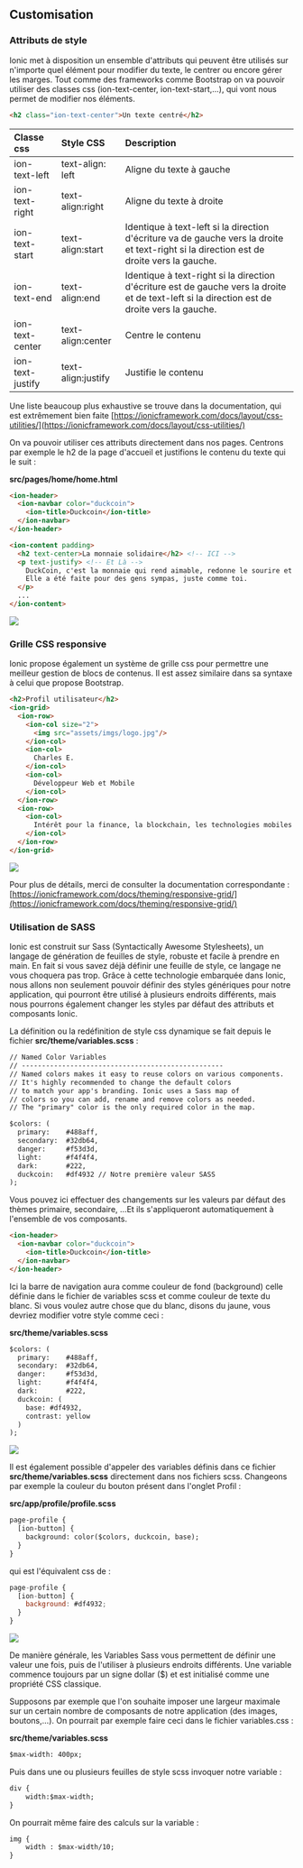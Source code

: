 ## Customisation

### Attributs de style

Ionic met à disposition un ensemble d'attributs qui peuvent être utilisés sur n'importe quel élément pour modifier du texte, le centrer ou encore gérer les marges. Tout comme des frameworks comme Bootstrap on va pouvoir utiliser des classes css \(ion-text-center, ion-text-start,...\), qui vont nous permet de modifier nos éléments.

```html
<h2 class="ion-text-center">Un texte centré</h2>
```

| Classe css | Style CSS | Description |
| :--- | :--- | :--- |
| ion-text-left | text-align: left | Aligne du texte à gauche |
| ion-text-right | text-align:right | Aligne du texte à droite |
| ion-text-start | text-align:start | Identique à text-left si la direction d'écriture va de gauche vers la droite et text-right si la direction est de droite vers la gauche. |
| ion-text-end | text-align:end | Identique à text-right si la direction d'écriture est de gauche vers la droite et de text-left si la direction est de droite vers la gauche. |
| ion-text-center | text-align:center | Centre le contenu |
| ion-text-justify | text-align:justify | Justifie le contenu |

Une liste beaucoup plus exhaustive se trouve dans la documentation, qui est extrêmement bien faite [https://ionicframework.com/docs/layout/css-utilities/](https://ionicframework.com/docs/layout/css-utilities/)

On va pouvoir utiliser ces attributs directement dans nos pages. Centrons par exemple le h2 de la page d'accueil et justifions le contenu du texte qui le suit :

**src/pages/home/home.html**

```html
<ion-header>
  <ion-navbar color="duckcoin">
    <ion-title>Duckcoin</ion-title>
  </ion-navbar>
</ion-header>

<ion-content padding>
  <h2 text-center>La monnaie solidaire</h2> <!-- ICI -->
  <p text-justify> <!-- Et Là -->
    DuckCoin, c'est la monnaie qui rend aimable, redonne le sourire et change la face du monde.
    Elle a été faite pour des gens sympas, juste comme toi.
  </p>
  ...
</ion-content>
```

![](/assets/screen_home_5.png)

### Grille CSS responsive

Ionic propose également un système de grille css pour permettre une meilleur gestion de blocs de contenus. Il est assez similaire dans sa syntaxe à celui que propose Bootstrap.

```html
<h2>Profil utilisateur</h2>
<ion-grid>
  <ion-row>
    <ion-col size="2">
      <img src="assets/imgs/logo.jpg"/>
    </ion-col>
    <ion-col>
      Charles E.
    </ion-col>
    <ion-col>
      Développeur Web et Mobile
    </ion-col>
  </ion-row>
  <ion-row>
    <ion-col>
      Intérêt pour la finance, la blockchain, les technologies mobiles et le O'tacos
    </ion-col>
  </ion-row>
</ion-grid>
```

![](/assets/screen_profile_5.png)

Pour plus de détails, merci de consulter la documentation correspondante : [https://ionicframework.com/docs/theming/responsive-grid/](https://ionicframework.com/docs/theming/responsive-grid/)

### Utilisation de SASS

Ionic est construit sur Sass \(Syntactically Awesome Stylesheets\), un langage de génération de feuilles de style, robuste et facile à prendre en main. En fait si vous savez déjà définir une feuille de style, ce langage ne vous choquera pas trop. Grâce à cette technologie embarquée dans Ionic, nous allons non seulement pouvoir définir des styles génériques pour notre application, qui pourront être utilisé à plusieurs endroits différents, mais nous pourrons également changer les styles par défaut des attributs et composants Ionic.

La définition ou la redéfinition de style css dynamique se fait depuis le fichier **src/theme/variables.scss** :

```html
// Named Color Variables
// --------------------------------------------------
// Named colors makes it easy to reuse colors on various components.
// It's highly recommended to change the default colors
// to match your app's branding. Ionic uses a Sass map of
// colors so you can add, rename and remove colors as needed.
// The "primary" color is the only required color in the map.

$colors: (
  primary:    #488aff,
  secondary:  #32db64,
  danger:     #f53d3d,
  light:      #f4f4f4,
  dark:       #222,
  duckcoin:   #df4932 // Notre première valeur SASS
);
```

Vous pouvez ici effectuer des changements sur les valeurs par défaut des thèmes primaire, secondaire, ...Et ils s'appliqueront automatiquement à l'ensemble de vos composants.

```html
<ion-header>
  <ion-navbar color="duckcoin">
    <ion-title>Duckcoin</ion-title>
  </ion-navbar>
</ion-header>
```

Ici la barre de navigation aura comme couleur de fond \(background\) celle définie dans le fichier de variables scss et comme couleur de texte du blanc. Si vous voulez autre chose que du blanc, disons du jaune, vous devriez modifier votre style comme ceci :

**src/theme/variables.scss**

```html
$colors: (
  primary:    #488aff,
  secondary:  #32db64,
  danger:     #f53d3d,
  light:      #f4f4f4,
  dark:       #222,
  duckcoin: (
    base: #df4932,
    contrast: yellow
  )
);
```

![](/assets/screen_home_4.png)

Il est également possible d'appeler des variables définis dans ce fichier **src/theme/variables.scss** directement dans nos fichiers scss. Changeons par exemple la couleur du bouton présent dans l'onglet Profil :

**src/app/profile/profile.scss**

```html
page-profile {
  [ion-button] {
    background: color($colors, duckcoin, base);
  }
}
```

qui est l'équivalent css de :

```js
page-profile {
  [ion-button] {
    background: #df4932;
  }
}
```

![](/assets/screenprofile_1.png)

De manière générale, les Variables Sass vous permettent de définir une valeur une fois, puis de l'utiliser à plusieurs endroits différents. Une variable commence toujours par un signe dollar \($\) et est initialisé comme une propriété CSS classique.

Supposons par exemple que l'on souhaite imposer une largeur maximale sur un certain nombre de composants de notre application \(des images, boutons,...\). On pourrait par exemple faire ceci dans le fichier variables.css :

**src/theme/variables.scss**

```html
$max-width: 400px;
```

Puis dans une ou plusieurs feuilles de style scss invoquer notre variable :

```html
div {
    width:$max-width;
}
```

On pourrait même faire des calculs sur la variable  :

```html
img {
    width : $max-width/10;
}
```
